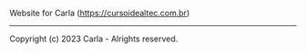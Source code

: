 Website for Carla (https://cursoidealtec.com.br)

---
Copyright (c) 2023 Carla - Alrights reserved.

